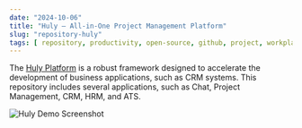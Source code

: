 ```yaml
---
date: "2024-10-06"
title: "Huly — All-in-One Project Management Platform"
slug: "repository-huly"
tags: [ repository, productivity, open-source, github, project, workplace ]
---
```




The [Huly Platform][1] is a robust framework designed to accelerate the development of business applications, such as CRM systems. This repository includes several applications, such as Chat, Project Management, CRM, HRM, and ATS.

![Huly Demo Screenshot][2]



   [1]: https://github.com/hcengineering/platform
   [2]: https://huly.io/_next/image?url=%2F_next%2Fstatic%2Fmedia%2Fhero-illustration.7100a376.jpg&w=1920&q=75
